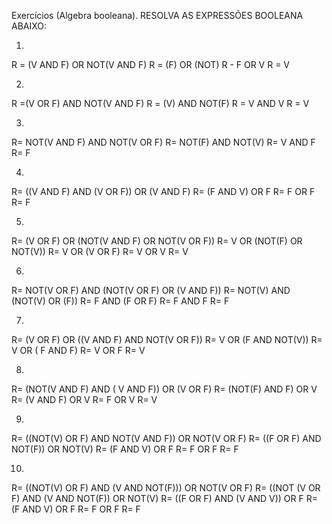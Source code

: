 Exercícios (Algebra booleana).
RESOLVA AS EXPRESSÕES BOOLEANA ABAIXO:

1.
R = (V AND F) OR NOT(V AND F) R = (F) OR (NOT) R - F OR V R = V

2.
R =(V OR F) AND NOT(V AND F) R = (V) AND NOT(F) R = V AND V R = V

3.
R= NOT(V AND F) AND NOT(V OR F) R= NOT(F) AND NOT(V) R= V AND F R= F

4.
R= ((V AND F) AND (V OR F)) OR (V AND F) R= (F AND V) OR F R= F OR F R= F

5.
R= (V OR F) OR (NOT(V AND F) OR NOT(V OR F)) R= V OR (NOT(F) OR NOT(V)) R= V OR (V OR F) R= V OR V R= V

6.
R= NOT(V OR F) AND (NOT(V OR F) OR (V AND F)) R= NOT(V) AND (NOT(V) OR (F)) R= F AND (F OR F) R= F AND F R= F

7.
R= (V OR F) OR ((V AND F) AND NOT(V OR F)) R= V OR (F AND NOT(V)) R= V OR ( F AND F) R= V OR F R= V

8.
R= (NOT(V AND F) AND ( V AND F)) OR (V OR F) R= (NOT(F) AND F) OR V R= (V AND F) OR V R= F OR V R= V

9.
R= ((NOT(V) OR F) AND NOT(V AND F)) OR NOT(V OR F) R= ((F OR F) AND NOT(F)) OR NOT(V) R= (F AND V) OR F R= F OR F R= F

10.
R= ((NOT(V) OR F) AND (V AND NOT(F))) OR NOT(V OR F) R= ((NOT (V OR F) AND (V AND NOT(F)) OR NOT(V) R= ((F OR F) AND (V AND V)) OR F R= (F AND V) OR F R= F OR F R= F
